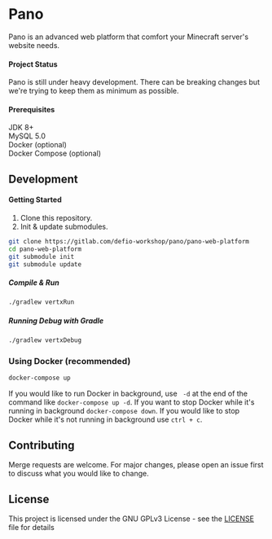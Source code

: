 # Pano

Pano is an advanced web platform that comfort your Minecraft server's website needs.

#### Project Status
Pano is still under heavy development. There can be breaking changes but we're trying to keep them as minimum as possible.

#### Prerequisites
JDK 8+ <br>
MySQL  5.0 <br>
Docker (optional) <br>
Docker Compose (optional)

## Development
#### Getting Started
1) Clone this repository.
2) Init & update submodules.

```bash
git clone https://gitlab.com/defio-workshop/pano/pano-web-platform
cd pano-web-platform
git submodule init
git submodule update
```

##### Compile & Run

```bash
./gradlew vertxRun
```

##### Running Debug with Gradle

```bash
./gradlew vertxDebug
```

### Using Docker (recommended)

```bash
docker-compose up
```

If you would like to run Docker in background, use ` -d` at the end of the command like `docker-compose up -d`. 
If you want to stop Docker while it's running in background `docker-compose down`. 
If you would like to stop Docker while it's not running in background use `ctrl + c`.

## Contributing
Merge requests are welcome. For major changes, please open an issue first to discuss what you would like to change.

## License
This project is licensed under the GNU GPLv3 License - see the [LICENSE](LICENSE) file for details